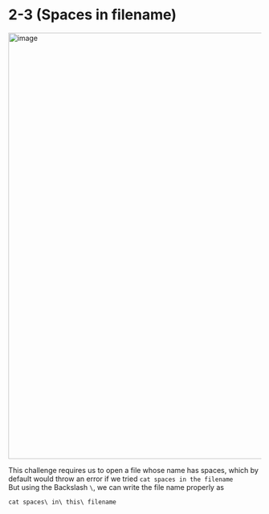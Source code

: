 # 2-3 (Spaces in filename)
<img width="849" alt="image" src="https://github.com/Chalhotra/git-exercises-writeups/assets/135652026/194f8b10-3af8-49bf-beaf-48847ad556dc">



 
This challenge requires us to open a file whose name has spaces, which by default would throw an error if we tried 
``` cat spaces in the filename ```
<br>
But using the Backslash ```\```, we can write the file name properly as <br>
``` 
cat spaces\ in\ this\ filename 
```
